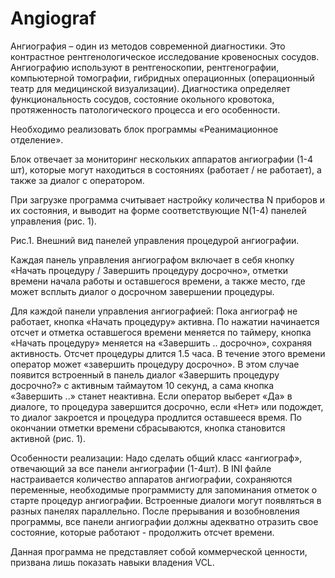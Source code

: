 ﻿# Angiograf
Ангиография – один из методов современной диагностики. Это контрастное рентгенологическое исследование кровеносных сосудов. Ангиографию используют в рентгеноскопии, рентгенографии, компьютерной томографии, гибридных операционных (операционный театр для медицинской визуализации). Диагностика определяет функциональность сосудов, состояние окольного кровотока, протяженность патологического процесса и его особенности.

Необходимо реализовать блок программы «Реанимационное отделение».

Блок отвечает за мониторинг нескольких аппаратов ангиографии (1-4 шт), 
которые могут находиться в состояниях (работает / не работает), 
а также за диалог с оператором.

При загрузке программа считывает настройку количества N приборов и их состояния, 
и выводит на форме соответствующие N(1-4) панелей управления (рис. 1).

 
Рис.1. Внешний вид панелей управления процедурой ангиографии.

Каждая панель управления ангиографом включает в себя кнопку «Начать процедуру / Завершить процедуру досрочно», отметки времени начала работы и оставшегося времени, а также  место, где может всплыть диалог о досрочном завершении процедуры.

Для каждой панели управления ангиографией:
Пока ангиограф не работает, кнопка «Начать процедуру» активна. 
По нажатии начинается отсчет и отметка оставшегося времени меняется по таймеру, 
кнопка «Начать процедуру» меняется на «Завершить .. досрочно», сохраняя активность. Отсчет процедуры длится 1.5 часа. 
В течение этого времени оператор может «завершить процедуру досрочно». 
В этом случае появится встроенный в панель диалог «Завершить процедуру досрочно?» 
с активным таймаутом 10 секунд, а сама кнопка «Завершить ..» станет неактивна. 
Если оператор выберет «Да» в диалоге, то процедура завершится досрочно, 
если «Нет» или подождет, то диалог закроется и процедура продлится оставшееся время. 
По окончании отметки времени сбрасываются, кнопка становится активной (рис. 1).

Особенности реализации:
Надо сделать общий класс «ангиограф», отвечающий за все панели ангиографии (1-4шт).
В INI файле настраивается количество аппаратов ангиографии, сохраняются переменные, необходимые программисту для запоминания отметок о старте процедур ангиографии.
Встроенные диалоги могут появляться в разных панелях параллельно.
После прерывания и возобновления программы, все панели ангиографии должны адекватно отразить свое состояние, которые работают - продолжить отсчет времени.

Данная программа не представляет собой коммерческой ценности, 
призвана лишь показать навыки владения VCL.

